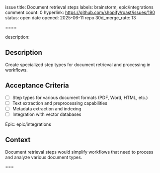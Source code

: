 issue title: Document retrieval steps
labels: brainstorm, epic/integrations
comment count: 0
hyperlink: https://github.com/shopify/roast/issues/190
status: open
date opened: 2025-06-11
repo 30d_merge_rate: 13

====

description:
## Description
Create specialized step types for document retrieval and processing in workflows.

## Acceptance Criteria
- [ ] Step types for various document formats (PDF, Word, HTML, etc.)
- [ ] Text extraction and preprocessing capabilities
- [ ] Metadata extraction and indexing
- [ ] Integration with vector databases

Epic: epic/integrations

## Context
Document retrieval steps would simplify workflows that need to process and analyze various document types.

===
